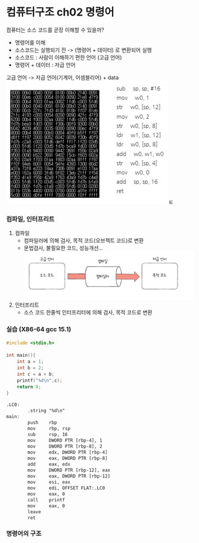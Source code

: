 # 컴퓨터구조 ch02 명령어

컴퓨터는 소스 코드를 곧장 이해할 수 있을까?
- 명령어를 이해
- 소스코드는 실행되기 전 -> (명령어 + 데이터) 로 변환되어 실행
- 소스코드 : 사람이 이해하기 편한 언어 (고급 언어)
- 명령어 + 데이터 : 저급 언어

고급 언어 -> 저급 언어(기계어, 어셈블리어) + data
![img_1.png](img_1.png)ㅌ
### 컴파일, 인터프리트
1. 컴파일
   - 컴파일러에 의해 검사, 목적 코드(오브젝트 코드)로 변환
   - 문법검사, 불필요한 코드, 성능개선...
![img_2.png](img_2.png)
2. 인터프리트
   - 소스 코드 한줄씩 인터프리터에 의해 검사, 목적 코드로 변환

### 실습 (X86-64 gcc 15.1)

```c
#include <stdio.h>

int main(){
    int a = 1;
    int b = 2;
    int c = a + b;
    printf("%d\n",c);
    return 0;
}
```

```text
.LC0:
        .string "%d\n"
main:
        push    rbp
        mov     rbp, rsp
        sub     rsp, 16
        mov     DWORD PTR [rbp-4], 1
        mov     DWORD PTR [rbp-8], 2
        mov     edx, DWORD PTR [rbp-4]
        mov     eax, DWORD PTR [rbp-8]
        add     eax, edx
        mov     DWORD PTR [rbp-12], eax
        mov     eax, DWORD PTR [rbp-12]
        mov     esi, eax
        mov     edi, OFFSET FLAT:.LC0
        mov     eax, 0
        call    printf
        mov     eax, 0
        leave
        ret
```

### 명령어의 구조
